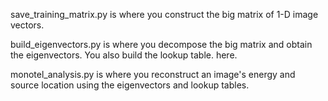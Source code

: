 save_training_matrix.py is where you construct the big matrix of 1-D image vectors.

build_eigenvectors.py is where you decompose the big matrix and obtain the eigenvectors. You also build the lookup table. here.

monotel_analysis.py is where you reconstruct an image's energy and source location using the eigenvectors and lookup tables.
